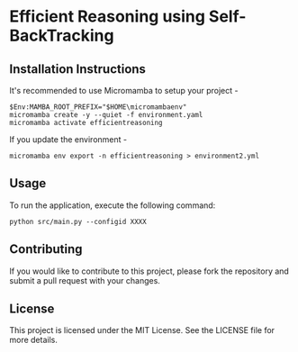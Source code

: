 # Efficient Reasoning using Self-BackTracking

## Installation Instructions
It's recommended to use Micromamba to setup your project -

```
$Env:MAMBA_ROOT_PREFIX="$HOME\micromambaenv"
micromamba create -y --quiet -f environment.yaml 
micromamba activate efficientreasoning
```

If you update the environment - 

```
micromamba env export -n efficientreasoning > environment2.yml
```

## Usage
To run the application, execute the following command:

```
python src/main.py --configid XXXX
```

## Contributing
If you would like to contribute to this project, please fork the repository and submit a pull request with your changes.

## License
This project is licensed under the MIT License. See the LICENSE file for more details.